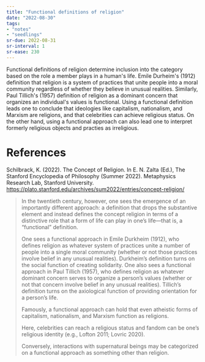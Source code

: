 ```yaml
---
title: "Functional definitions of religion"
date: "2022-08-30"
tags:
- "notes"
- "seedlings"
sr-due: 2022-08-31
sr-interval: 1
sr-ease: 230
---
```


Functional definitions of religion determine inclusion into the category based on the role a member plays in a human's life. Emile Durheim's (1912) definition that religion is a system of practices that unite people into a moral community regardless of whether they believe in unusual realities. Similarly, Paul Tillich's (1957) definition of religion as a dominant concern that organizes an individual's values is functional. Using a functional definition leads one to conclude that ideologies like capitalism, nationalism, and Marxism are religions, and that celebrities can achieve religious status. On the other hand, using a functional approach can also lead one to interpret formerly religious objects and practies as irreligious.

# References

Schilbrack, K. (2022). The Concept of Religion. In E. N. Zalta (Ed.), The Stanford Encyclopedia of Philosophy (Summer 2022). Metaphysics Research Lab, Stanford University. https://plato.stanford.edu/archives/sum2022/entries/concept-religion/

> In the twentieth century, however, one sees the emergence of an importantly different approach: a definition that drops the substantive element and instead defines the concept religion in terms of a distinctive role that a form of life can play in one’s life—that is, a “functional” definition.
> 
> One sees a functional approach in Emile Durkheim (1912), who defines religion as whatever system of practices unite a number of people into a single moral community (whether or not those practices involve belief in any unusual realities). Durkheim’s definition turns on the social function of creating solidarity. One also sees a functional approach in Paul Tillich (1957), who defines religion as whatever dominant concern serves to organize a person’s values (whether or not that concern involve belief in any unusual realities). Tillich’s definition turns on the axiological function of providing orientation for a person’s life.
> 
> Famously, a functional approach can hold that even atheistic forms of capitalism, nationalism, and Marxism function as religions.
> 
> Here, celebrities can reach a religious status and fandom can be one’s religious identity (e.g., Lofton 2011; Lovric 2020). 
> 
> Conversely, interactions with supernatural beings may be categorized on a functional approach as something other than religion.
